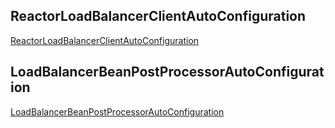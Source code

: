 
## ReactorLoadBalancerClientAutoConfiguration

[ReactorLoadBalancerClientAutoConfiguration](./ReactorLoadBalancerClientAutoConfiguration.md)

## LoadBalancerBeanPostProcessorAutoConfiguration

[LoadBalancerBeanPostProcessorAutoConfiguration](./LoadBalancerBeanPostProcessorAutoConfiguration.md)

